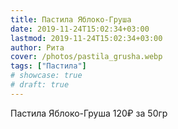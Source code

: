 ```yaml
---
title: Пастила Яблоко-Груша
date: 2019-11-24T15:02:34+03:00
lastmod: 2019-11-24T15:02:34+03:00
author: Рита
cover: /photos/pastila_grusha.webp
tags: ["Пастила"]
# showcase: true
# draft: true
---
```


Пастила Яблоко-Груша 120₽ за 50гр
